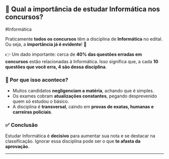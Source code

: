 ## 📌 Qual a importância de estudar Informática nos concursos?

#Informática

Praticamente **todos os concursos** têm a disciplina de **Informática** no edital.
Ou seja, a **importância já é evidente**! 🚀

👉 Um dado importante: cerca de **40% das questões erradas em concursos** estão relacionadas à Informática.
Isso significa que, a cada **10 questões que você erra, 4 são dessa disciplina**.

### 🎯 Por que isso acontece?

* Muitos candidatos **negligenciam a matéria**, achando que é simples.
* Os exames cobram **atualizações constantes**, pegando desprevenido quem só estudou o básico.
* A disciplina é **transversal**, caindo em **provas de exatas, humanas e carreiras policiais**.

### ✅ Conclusão

Estudar Informática é **decisivo** para aumentar sua nota e se destacar na classificação.
Ignorar essa disciplina pode ser o que **te afasta da aprovação**.

---